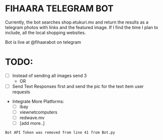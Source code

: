 # FIHAARA TELEGRAM BOT

Currently, the bot searches shop.etukuri.mv and return the results as a telegram photos with links and the featured image.
If I find the time I plan to include, all the local shopping websites.

Bot is live at @fihaarabot on telegram

# TODO:
- [ ] Instead of sending all images send 3 
  - OR
- [ ] Send Text Responses first and send the pic for the text item user requests
- Integrate More Platforms:
  - [ ] ibay
  - [ ] viewnetcomputers
  - [ ] redwave.mv
  - [ ] [add more..]

`Bot API Token was removed from line 41 from Bot.py`
